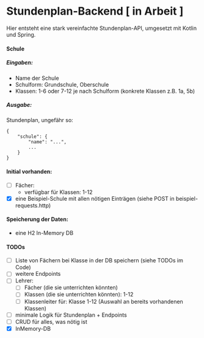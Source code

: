 # Stundenplan-Backend [ in Arbeit ]

Hier entsteht eine stark vereinfachte Stundenplan-API, umgesetzt mit Kotlin und Spring.

#### Schule

##### Eingaben:
- Name der Schule
- Schulform: Grundschule, Oberschule
- Klassen: 1-6 oder 7-12 je nach Schulform (konkrete Klassen z.B. 1a, 5b)

##### Ausgabe:
Stundenplan, ungefähr so:

```
{
    "schule": {
        "name": "...",
        ...
    }
}
```

#### Initial vorhanden:

- [ ] Fächer:
    - verfügbar für Klassen: 1-12
- [x] eine Beispiel-Schule mit allen nötigen Einträgen (siehe POST in beispiel-requests.http)

#### Speicherung der Daten:

- eine H2 In-Memory DB

#### TODOs

- [ ] Liste von Fächern bei Klasse in der DB speichern (siehe TODOs im Code)
- [ ] weitere Endpoints
- [ ] Lehrer:
    - [ ] Fächer (die sie unterrichten könnten)
    - [ ] Klassen (die sie unterrichten könnten): 1-12
    - [ ] Klassenleiter für: Klasse 1-12 (Auswahl an bereits vorhandenen Klassen)
- [ ] minimale Logik für Stundenplan + Endpoints
- [ ] CRUD für alles, was nötig ist
- [x] InMemory-DB
